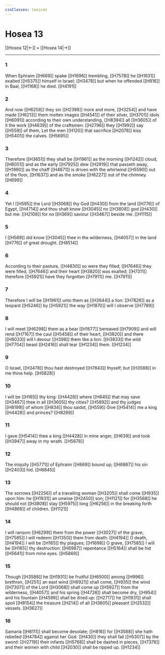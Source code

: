 ```yaml
---
cssClasses: lexicon
---
```

# Hosea 13

[[Hosea 12|←]] • [[Hosea 14|→]]

---

### 1
When Ephraim [[H669]] spake [[H1696]] trembling, [[H7578]] he [[H1931]] exalted [[H5375]] himself in Israel; [[H3478]] but when he offended [[H816]] in Baal, [[H1168]] he died. [[H4191]]

### 2
And now [[H6258]] they sin [[H2398]] more and more, [[H3254]] and have made [[H6213]] them molten images [[H4541]] of their silver, [[H3701]] idols [[H6091]] according to their own understanding, [[H8394]] all [[H3605]] of it the work [[H4639]] of the craftsmen: [[H2796]] they [[H1992]] say [[H559]] of them, Let the men [[H120]] that sacrifice [[H2076]] kiss [[H5401]] the calves. [[H5695]]

### 3
Therefore [[H3651]] they shall be [[H1961]] as the morning [[H1242]] cloud, [[H6051]] and as the early [[H7925]] dew [[H2919]] that passeth away, [[H1980]] as the chaff [[H4671]] is driven with the whirlwind [[H5590]] out of the floor, [[H1637]] and as the smoke [[H6227]] out of the chimney. [[H699]]

### 4
Yet I [[H595]] the Lord [[H3068]] thy God [[H430]] from the land [[H776]] of Egypt, [[H4714]] and thou shalt know [[H3045]] no [[H3808]] god [[H430]] but me: [[H2108]] for no [[H369]] saviour [[H3467]] beside me. [[H1115]]

### 5
I [[H589]] did know [[H3045]] thee in the wilderness, [[H4057]] in the land [[H776]] of great drought. [[H8514]]

### 6
According to their pasture, [[H4830]] so were they filled; [[H7646]] they were filled, [[H7646]] and their heart [[H3820]] was exalted; [[H7311]] therefore [[H5921]] have they forgotten [[H7911]] me. [[H7911]]

### 7
Therefore I will be [[H1961]] unto them as [[H3644]] a lion: [[H7826]] as a leopard [[H5246]] by [[H5921]] the way [[H1870]] will I observe [[H7789]]

### 8
I will meet [[H6298]] them as a bear [[H1677]] bereaved [[H7909]] and will rend [[H7167]] the caul [[H5458]] of their heart, [[H3820]] and there [[H8033]] will I devour [[H398]] them like a lion: [[H3833]] the wild [[H7704]] beast [[H2416]] shall tear [[H1234]] them. [[H1234]]

### 9
O Israel, [[H3478]] thou hast destroyed [[H7843]] thyself; but [[H3588]] in me thine help. [[H5828]]

### 10
I will be [[H165]] thy king: [[H4428]] where [[H645]] that may save [[H3467]] thee in all [[H3605]] thy cities? [[H5892]] and thy judges [[H8199]] of whom [[H834]] thou saidst, [[H559]] Give [[H5414]] me a king [[H4428]] and princes? [[H8269]]

### 11
I gave [[H5414]] thee a king [[H4428]] in mine anger, [[H639]] and took [[H3947]] away in my wrath. [[H5678]]

### 12
The iniquity [[H5771]] of Ephraim [[H669]] bound up; [[H6887]] his sin [[H2403]] hid. [[H6845]]

### 13
The sorrows [[H2256]] of a travailing woman [[H3205]] shall come [[H935]] upon him: he [[H1931]] an unwise [[H2450]] son; [[H1121]] for [[H3588]] he should not [[H3808]] stay [[H5975]] long [[H6256]] in the breaking forth [[H4866]] of children. [[H1121]]

### 14
I will ransom [[H6299]] them from the power [[H3027]] of the grave; [[H7585]] I will redeem [[H1350]] them from death: [[H4194]] O death, [[H4194]] I will be [[H165]] thy plagues; [[H1698]] O grave, [[H7585]] I will be [[H165]] thy destruction: [[H6987]] repentance [[H5164]] shall be hid [[H5641]] from mine eyes. [[H5869]]

### 15
Though [[H3588]] he [[H1931]] be fruitful [[H6500]] among [[H996]] brethren, [[H251]] an east wind [[H6921]] shall come, [[H935]] the wind [[H7307]] of the Lord [[H3068]] shall come up [[H5927]] from the wilderness, [[H4057]] and his spring [[H4726]] shall become dry, [[H954]] and his fountain [[H4599]] shall be dried up: [[H2717]] he [[H1931]] shall spoil [[H8154]] the treasure [[H214]] of all [[H3605]] pleasant [[H2532]] vessels. [[H3627]]

### 16
Samaria [[H8111]] shall become desolate; [[H816]] for [[H3588]] she hath rebelled [[H4784]] against her God: [[H430]] they shall fall [[H5307]] by the sword: [[H2719]] their infants [[H5768]] shall be dashed in pieces, [[H7376]] and their women with child [[H2030]] shall be ripped up. [[H1234]]